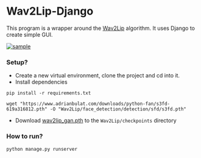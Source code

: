 # Wav2Lip-Django
This program is a wrapper around the [Wav2Lip](https://github.com/Rudrabha/Wav2Lip "Wav2Lip") algorithm. It uses Django to create simple GUI.

[![sample](https://github.com/utkarsh-21st/Wav2Lip-Django/tree/master/sample/sample.png "sample")](https://github.com/utkarsh-21st/Wav2Lip-Django/tree/master/sample/sample.png "sample")

### Setup?
- Create a new virtual environment, clone the project and cd into it.
- Install dependencies
```shell
pip install -r requirements.txt
```
```shell
wget "https://www.adrianbulat.com/downloads/python-fan/s3fd-619a316812.pth" -O "Wav2Lip/face_detection/detection/sfd/s3fd.pth"
```
- Download [wav2lip_gan.pth](https://iiitaphyd-my.sharepoint.com/personal/radrabha_m_research_iiit_ac_in/_layouts/15/onedrive.aspx?originalPath=aHR0cHM6Ly9paWl0YXBoeWQtbXkuc2hhcmVwb2ludC5jb20vOnU6L2cvcGVyc29uYWwvcmFkcmFiaGFfbV9yZXNlYXJjaF9paWl0X2FjX2luL0Vkakk3YlpsZ0FwTXFzVm9FVVVYcExzQnhxWGJuNXo4VlRtb3hwNTVZTkRjSUE%5FcnRpbWU9ZjUwR0FfQWgyVWc&id=%2Fpersonal%2Fradrabha%5Fm%5Fresearch%5Fiiit%5Fac%5Fin%2FDocuments%2FWav2Lip%5FModels "wav2lip_gan.pth")
to the `Wav2Lip/checkpoints` directory


### How to run?
```python
python manage.py runserver
```


